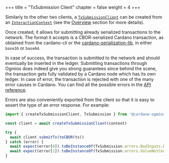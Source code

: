 +++
title = "TxSubmission Client"
chapter = false
weight = 4
+++

Similarly to the other two clients, a [`TxSubmissionClient`](/api/interfaces/_cardano_ogmios_client.TxSubmission.TxSubmissionClient.html) can be created from an [`InteractionContext`](/api/interfaces/_cardano_ogmios_client.InteractionContext.html) (see the [Overview](/typescript-client/overview) section for more details).

Once created, it allows for submitting already serialized transactions to the network. The format it accepts is a CBOR-serialized Cardano transaction, as obtained from the cardano-cli or
the [cardano-serialization-lib](https://github.com/Emurgo/cardano-serialization-lib), in either `base16` or `base64`.

In case of success, the transaction is submitted to the network and should eventually be inserted in the ledger. Submitting transactions through Ogmios does indeed give you strong guarantees since behind the scene, the transaction gets fully validated by a Cardano node which has its own ledger. In case of error, the transaction is rejected with one of the many error causes in Cardano. You can find all the possible errors in the [API reference](/api/modules/_cardano_ogmios_client.TxSubmission.html#SubmitTxErrorShelley).

Errors are also conveniently exported from the client so that it is easy to assert the type of an error response. For example:

```ts
import { createTxSubmissionClient, TxSubmission } from '@cardano-ogmios/client'

const client = await createTxSubmissionClient(context)

try {
  await client.submitTx(toCBOR(tx))
} catch (error) {
  await expect(error[0]).toBeInstanceOf(TxSubmission.errors.BadInputs.Error)
  await expect(error[1]).toBeInstanceOf(TxSubmission.errors.ValueNotConserved.Error)
}
```
